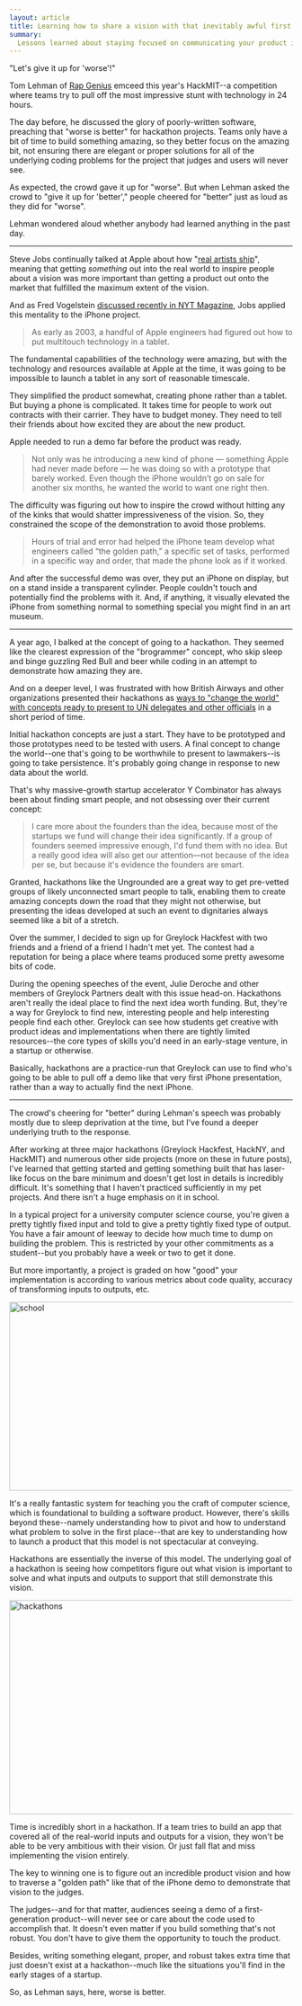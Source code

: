 ```yaml
---
layout: article
title: Learning how to share a vision with that inevitably awful first draft.
summary:
  Lessons learned about staying focused on communicating your product ideas without getting excessively lost in engineering decisions.
---
```

"Let's give it up for 'worse'!"

Tom Lehman of <a href="http://en.wikipedia.org/wiki/Rap_Genius">Rap Genius</a> emceed this year's HackMIT--a competition where teams try to pull off the most impressive stunt with technology in 24 hours.

The day before, he discussed the glory of poorly-written software, preaching that "worse is better" for hackathon projects. Teams only have a bit of time to build something amazing, so they better focus on the amazing bit, not ensuring there are elegant or proper solutions for all of the underlying coding problems for the project that judges and users will never see.

As expected, the crowd gave it up for "worse". But when Lehman asked the crowd to "give it up for 'better'," people cheered for "better" just as loud as they did for "worse".

Lehman wondered aloud whether anybody had learned anything in the past day.

<hr />

Steve Jobs continually talked at Apple about how "<a href="http://c2.com/cgi/wiki?RealArtistsShip">real artists ship</a>", meaning that getting <em>something</em> out into the real world to inspire people about a vision was more important than getting a product out onto the market that fulfilled the maximum extent of the vision.

And as Fred Vogelstein <a href="http://www.nytimes.com/2013/10/06/magazine/and-then-steve-said-let-there-be-an-iphone.html?pagewanted=all&amp;_r=0">discussed recently in NYT Magazine</a>, Jobs applied this mentality to the iPhone project.
<blockquote>As early as 2003, a handful of Apple engineers had figured out how to put multitouch technology in a tablet.</blockquote>
The fundamental capabilities of the technology were amazing, but with the technology and resources available at Apple at the time, it was going to be impossible to launch a tablet in any sort of reasonable timescale.

They simplified the product somewhat, creating phone rather than a tablet. But buying a phone is complicated. It takes time for people to work out contracts with their carrier. They have to budget money. They need to tell their friends about how excited they are about the new product.

Apple needed to run a demo far before the product was ready.
<blockquote>Not only was he introducing a new kind of phone — something Apple had never made before — he was doing so with a prototype that barely worked. Even though the iPhone wouldn’t go on sale for another six months, he wanted the world to want one right then.</blockquote>
The difficulty was figuring out how to inspire the crowd without hitting any of the kinks that would shatter impressiveness of the vision. So, they constrained the scope of the demonstration to avoid those problems.
<blockquote>Hours of trial and error had helped the iPhone team develop what engineers called “the golden path,” a specific set of tasks, performed in a specific way and order, that made the phone look as if it worked.</blockquote>
And after the successful demo was over, they put an iPhone on display, but on a stand inside a transparent cylinder. People couldn't touch and potentially find the problems with it. And, if anything, it visually elevated the iPhone from something normal to something special you might find in an art museum.

<hr />

A year ago, I balked at the concept of going to a hackathon. They seemed like the clearest expression of the "brogrammer" concept, who skip sleep and binge guzzling Red Bull and beer while coding in an attempt to demonstrate how amazing they are.

And on a deeper level, I was frustrated with how British Airways and other organizations presented their hackathons as <a href="http://ungroundedthinking.com/">ways to "change the world" with concepts ready to present to UN delegates and other officials</a> in a short period of time.

Initial hackathon concepts are just a start. They have to be prototyped and those prototypes need to be tested with users. A final concept to change the world--one that's going to be worthwhile to present to lawmakers--is going to take persistence. It's probably going change in response to new data about the world.

That's why massive-growth startup accelerator Y Combinator has always been about finding smart people, and not obsessing over their current concept:
<blockquote>I care more about the founders than the idea, because most of the startups we fund will change their idea significantly. If a group of founders seemed impressive enough, I'd fund them with no idea. But a really good idea will also get our attention—not because of the idea per se, but because it's evidence the founders are smart.</blockquote>
Granted, hackathons like the Ungrounded are a great way to get pre-vetted groups of likely unconnected smart people to talk, enabling them to create amazing concepts down the road that they might not otherwise, but presenting the ideas developed at such an event to dignitaries always seemed like a bit of a stretch.

Over the summer, I decided to sign up for Greylock Hackfest with two friends and a friend of a friend I hadn't met yet. The contest had a reputation for being a place where teams produced some pretty awesome bits of code.

During the opening speeches of the event, Julie Deroche and other members of Greylock Partners dealt with this issue head-on. Hackathons aren't really the ideal place to find the next idea worth funding. But, they're a way for Greylock to find new, interesting people and help interesting people find each other. Greylock can see how students get creative with product ideas and implementations when there are tightly limited resources--the core types of skills you'd need in an early-stage venture, in a startup or otherwise.

Basically, hackathons are a practice-run that Greylock can use to find who's going to be able to pull off a demo like that very first iPhone presentation, rather than a way to actually find the next iPhone.

<hr />

The crowd's cheering for "better" during Lehman's speech was probably mostly due to sleep deprivation at the time, but I've found a deeper underlying truth to the response.

After working at three major hackathons (Greylock Hackfest, HackNY, and HackMIT) and numerous other side projects (more on these in future posts), I've learned that getting started and getting something built that has laser-like focus on the bare minimum and doesn't get lost in details is incredibly difficult. It's something that I haven't practiced sufficiently in my pet projects. And there isn't a huge emphasis on it in school.

In a typical project for a university computer science course, you're given a pretty tightly fixed input and told to give a pretty tightly fixed type of output. You have a fair amount of leeway to decide how much time to dump on building the problem. This is restricted by your other commitments as a student--but you probably have a week or two to get it done.

But more importantly, a project is graded on how "good" your implementation is according to various metrics about code quality, accuracy of transforming inputs to outputs, etc.

<img class="alignnone size-full wp-image-57" src="http://hellojwilde.files.wordpress.com/2013/10/school.png" alt="school" width="628" height="336" />

It's a really fantastic system for teaching you the craft of computer science, which is foundational to building a software product. However, there's skills beyond these--namely understanding how to pivot and how to understand what problem to solve in the first place--that are key to understanding how to launch a product that this model is not spectacular at conveying.

Hackathons are essentially the inverse of this model. The underlying goal of a hackathon is seeing how competitors figure out what vision is important to solve and what inputs and outputs to support that still demonstrate this vision.

<img class="alignnone size-full wp-image-58" src="http://hellojwilde.files.wordpress.com/2013/10/hackathons.png" alt="hackathons" width="628" height="381" />

Time is incredibly short in a hackathon. If a team tries to build an app that covered all of the real-world inputs and outputs for a vision, they won't be able to be very ambitious with their vision. Or just fall flat and miss implementing the vision entirely.

The key to winning one is to figure out an incredible product vision and how to traverse a "golden path" like that of the iPhone demo to demonstrate that vision to the judges.

The judges--and for that matter, audiences seeing a demo of a first-generation product--will never see or care about the code used to accomplish that. It doesn't even matter if you build something that's not robust. You don't have to give them the opportunity to touch the product.

Besides, writing something elegant, proper, and robust takes extra time that just doesn't exist at a hackathon--much like the situations you'll find in the early stages of a startup.

So, as Lehman says, here, worse is better.
